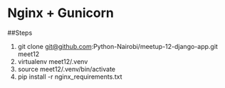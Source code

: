 Nginx + Gunicorn
================

##Steps
1. git clone git@github.com:Python-Nairobi/meetup-12-django-app.git meet12
2. virtualenv meet12/.venv
3. source meet12/.venv/bin/activate
4. pip install -r nginx_requirements.txt
